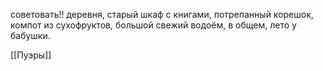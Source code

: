 советовать!!
деревня, старый шкаф с книгами, потрепанный корешок, компот из сухофруктов, большой свежий водоём, в общем, лето у бабушки.

[[Пуэры]]